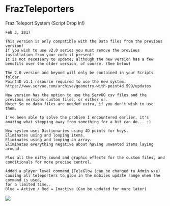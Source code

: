 # FrazTeleporters

Fraz Teleport System (Script Drop In!)

    Feb 3, 2017

    This version is only compatible with the Data files from the previous version!
    If you wish to use v2.0 series you must remove the previous installation from your code if present!
    It is not necessary to update, although the new version has a few benefits over the older version, of course. (See below)

    The 2.0 version and beyond will only be contained in your Scripts folder.
    Point4D v1.1 resource required to use the new system.
    https://www.servuo.com/archive/geometry-with-point4d.599/updates

    New version has the option to use the ServUO csv files and the previous versions custom files, or either or.
    Note: So no data files are needed extra, if you don't wish to use them.

    I've been able to solve the problem I encountered earlier, it's amazing what stepping away from something for a bit can do... :)

    New system uses Dictionaries using 4D points for keys.
    Eliminates using and looping items.
    Eliminates using and looping an array.
    Eliminates everything negative about having unwanted items laying around.

    Plus all the nifty sound and graphic effects for the custom files, and conditionals for more precise control.

    Added a player level command [TeleGlow (can be changed to Admin w/e)
    causing all teleporters to glow in the mobiles update range when the command is used,
    for a limited time..
    Blue = Active / Red = Inactive (Can be updated for more later)
 ![](https://sites.google.com/site/shardenginedev/files/glow.jpg)
